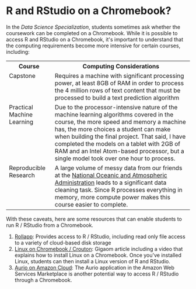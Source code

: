 # R and RStudio on a Chromebook?

In the *Data Science Specialization*, students sometimes ask whether the coursework can be completed on a Chromebook. While it is possible to access R and RStudio on a Chromebook, it's important to understand that the computing requirements become more intensive for certain courses, including:

<table>
<tr><th>Course</th><th>Computing Considerations</th></tr>
<tr><td valign="top">Capstone</td><td>Requires a machine with significant processing power, at least 8GB of RAM in order to process the 4 million rows of text content that must be processed to build a text prediction algorithm</td></tr>
<tr><td valign="top">Practical Machine Learning</td><td>Due to the processor-intensive nature of the machine learning algorithms covered in the course, the more speed and memory a machine has, the more choices a student can make when building the final project. That said, I have completed the models on a tablet with 2GB of RAM and an Intel Atom-based processor, but a single model took over one hour to process.</td></tr>
<tr><td valign="top">Reproducible Research</td><td>A large volume of messy data from our friends at the <a href="http://www.noaa.gov">National Oceanic and Atmospheric Administration</a> leads to a significant data cleaning task. Since R processes everything in memory, more compute power makes this course easier to complete.</td></tr>
</table>

With these caveats, here are some resources that can enable students to run R / RStudio from a Chromebook.

1. [Rollapp](https://www.rollapp.com/app/rstudio): Provides access to R / RStudio, including read only file access to a variety of cloud-based disk storage
2. [Linux on Chromebook / Crouton](https://gigaom.com/2014/12/30/chromebooks-can-now-run-linux-in-a-chrome-os-window/): Gigaom article including a video that explains how to install Linux on a Chromebook. Once you've installed Linux, students can then install a Linux version of R and RStudio.  
3. [Aurio on Amazon Cloud](https://aws.amazon.com/marketplace/pp/B00VETUL8M?qid=1479050009114&sr=0-3&ref_=srh_res_product_title): The Aurio application in the Amazon Web Services Marketplace is another potential way to access R / RStudio through a Chromebook.

